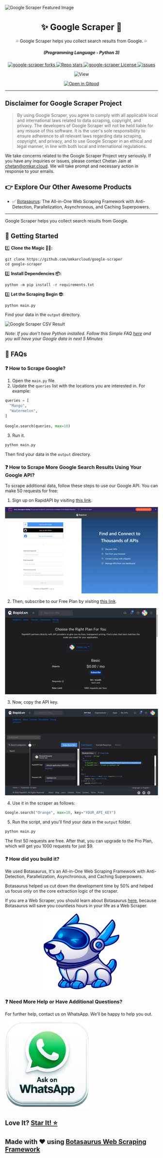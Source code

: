 ![Google Scraper Featured Image](https://raw.githubusercontent.com/omkarcloud/google-scraper/master/images/google-scraper-featured-image.png)

<div align="center" style="margin-top: 0;">
  <h1>✨ Google Scraper 🚀</h1>
  <p>💦 Google Scraper helps you collect search results from Google. 💦</p>
</div>
<em>
  <h5 align="center">(Programming Language - Python 3)</h5>
</em>
<p align="center">
  <a href="#">
    <img alt="google-scraper forks" src="https://img.shields.io/github/forks/omkarcloud/google-scraper?style=for-the-badge" />
  </a>
  <a href="#">
    <img alt="Repo stars" src="https://img.shields.io/github/stars/omkarcloud/google-scraper?style=for-the-badge&color=yellow" />
  </a>
  <a href="#">
    <img alt="google-scraper License" src="https://img.shields.io/github/license/omkarcloud/google-scraper?color=orange&style=for-the-badge" />
  </a>
  <a href="https://github.com/omkarcloud/google-scraper/issues">
    <img alt="issues" src="https://img.shields.io/github/issues/omkarcloud/google-scraper?color=purple&style=for-the-badge" />
  </a>
</p>
<p align="center">
  <img src="https://views.whatilearened.today/views/github/omkarcloud/google-scraper.svg" width="80px" height="28px" alt="View" />
</p>

<p align="center">
  <a href="https://gitpod.io/#https://github.com/omkarcloud/google-scraper">
    <img alt="Open in Gitpod" src="https://gitpod.io/button/open-in-gitpod.svg" />
  </a>
</p>
  
---

## Disclaimer for Google Scraper Project

> By using Google Scraper, you agree to comply with all applicable local and international laws related to data scraping, copyright, and privacy. The developers of Google Scraper will not be held liable for any misuse of this software. It is the user's sole responsibility to ensure adherence to all relevant laws regarding data scraping, copyright, and privacy, and to use Google Scraper in an ethical and legal manner, in line with both local and international regulations.

We take concerns related to the Google Scraper Project very seriously. If you have any inquiries or issues, please contact Chetan Jain at [chetan@omkar.cloud](mailto:chetan@omkar.cloud). We will take prompt and necessary action in response to your emails.

## 👉 Explore Our Other Awesome Products

- ✅ [Botasaurus](https://github.com/omkarcloud/botasaurus): The All-in-One Web Scraping Framework with Anti-Detection, Parallelization, Asynchronous, and Caching Superpowers.

---

Google Scraper helps you collect search results from Google.

## 🚀 Getting Started

1️⃣ **Clone the Magic 🧙‍♀:**
```shell
git clone https://github.com/omkarcloud/google-scraper
cd google-scraper
```
2️⃣ **Install Dependencies 📦:**
```shell
python -m pip install -r requirements.txt
```
3️⃣ **Let the Scraping Begin 😎**:
```shell
python main.py
```

Find your data in the `output` directory.

![Google Scraper CSV Result](https://raw.githubusercontent.com/omkarcloud/google-scraper/master/images/google-scraper-csv-result.png)

*Note: If you don't have Python installed. Follow this Simple FAQ [here](https://github.com/omkarcloud/google-scraper/blob/master/advanced.md#-i-dont-have-python-installed-how-can-i-run-the-scraper) and you will have your Google data in next 5 Minutes*

## 🤔 FAQs

### ❓ How to Scrape Google?

1. Open the `main.py` file.
2. Update the `queries` list with the locations you are interested in. For example:

```python
queries = [
  "Mango",
  "Watermelon",
]

Google.search(queries, max=10)
```

3. Run it.

```bash
python main.py
```

Then find your data in the `output` directory.


### ❓ How to Scrape More Google Search Results Using Your Google API?

To scrape additional data, follow these steps to use our Google API. You can make 50 requests for free:

1. Sign up on RapidAPI by visiting [this link](https://rapidapi.com/auth/sign-up).

![Sign Up on RapidAPI](https://raw.githubusercontent.com/omkarcloud/assets/master/images/sign-up.png)

2. Then, subscribe to our Free Plan by visiting [this link](https://rapidapi.com/Chetan11dev/api/google-scraper/pricing).

![Subscribe to Free Plan](https://raw.githubusercontent.com/omkarcloud/assets/master/images/free-subscription.png)

3. Now, copy the API key.

![Copy the API Key](https://raw.githubusercontent.com/omkarcloud/assets/master/images/api-key.png) 

4. Use it in the scraper as follows:
```python
Google.search("Orange", max=10, key="YOUR_API_KEY")
```

5. Run the script, and you'll find your data in the `output` folder.
```bash
python main.py
```   

The first 50 requests are free. After that, you can upgrade to the Pro Plan, which will get you 1000 requests for just $9.


### ❓ How did you build it?

We used Botasaurus, It's an All-in-One Web Scraping Framework with Anti-Detection, Parallelization, Asynchronous, and Caching Superpowers.

Botasaurus helped us cut down the development time by 50% and helped us focus only on the core extraction logic of the scraper.

If you are a Web Scraper, you should learn about Botasaurus [here](https://github.com/omkarcloud/botasaurus), because Botasaurus will save you countless hours in your life as a Web Scraper.

<p align="center">
  <a href="https://github.com/omkarcloud/botasaurus">
  <img src="https://raw.githubusercontent.com/omkarcloud/assets/master/images/mascot.png" alt="botasaurus" />
</a>
</p>


### ❓ Need More Help or Have Additional Questions?

For further help, contact us on WhatsApp. We'll be happy to help you out.

[![Contact Us on WhatsApp about Google Scraper](https://raw.githubusercontent.com/omkarcloud/assets/master/images/whatsapp-us.png)](https://api.whatsapp.com/send?phone=918295042963&text=Hi,%20I%20would%20like%20to%20learn%20more%20about%20your%20products.)

## Love It? [Star It! ⭐](https://github.com/omkarcloud/google-scraper/stargazers)

## Made with ❤️ using [Botasaurus Web Scraping Framework](https://github.com/omkarcloud/botasaurus)